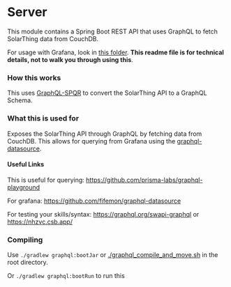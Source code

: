 # Server 
This module contains a Spring Boot REST API that uses GraphQL to fetch SolarThing data from CouchDB.

For usage with Grafana, look in [this folder](../other/grafana). **This readme file is for technical details,
not to walk you through using this**.

### How this works
This uses [GraphQL-SPQR](https://github.com/leangen/GraphQL-SPQR) to convert the SolarThing API to
a GraphQL Schema.

### What this is used for
Exposes the SolarThing API through GraphQL by fetching data from CouchDB. This allows for
querying from Grafana using the [graphql-datasource](https://github.com/fifemon/graphql-datasource).

#### Useful Links
This is useful for querying: https://github.com/prisma-labs/graphql-playground

For grafana: https://github.com/fifemon/graphql-datasource

For testing your skills/syntax: https://graphql.org/swapi-graphql or https://nhzvc.csb.app/

### Compiling
Use `./gradlew graphql:bootJar` or [./graphql_compile_and_move.sh](../graphql_compile_and_move.sh) in the root directory.

Or `./gradlew graphql:bootRun` to run this
